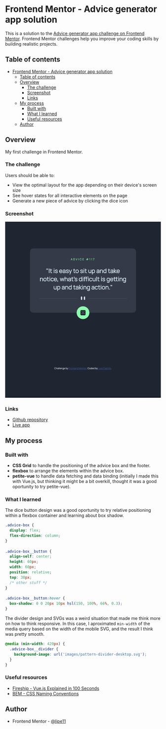 # Frontend Mentor - Advice generator app solution

This is a solution to the [Advice generator app challenge on Frontend Mentor](https://www.frontendmentor.io/challenges/advice-generator-app-QdUG-13db). Frontend Mentor challenges help you improve your coding skills by building realistic projects.

## Table of contents

- [Frontend Mentor - Advice generator app solution](#frontend-mentor---advice-generator-app-solution)
  - [Table of contents](#table-of-contents)
  - [Overview](#overview)
    - [The challenge](#the-challenge)
    - [Screenshot](#screenshot)
    - [Links](#links)
  - [My process](#my-process)
    - [Built with](#built-with)
    - [What I learned](#what-i-learned)
    - [Useful resources](#useful-resources)
  - [Author](#author)

## Overview

My first challenge in Frontend Mentor.

### The challenge

Users should be able to:

- View the optimal layout for the app depending on their device's screen size
- See hover states for all interactive elements on the page
- Generate a new piece of advice by clicking the dice icon

### Screenshot

![](./screenshot.png)

### Links

- [Github repository](https://github.com/lipe11/advice-generator-app)
- [Live app](https://lipe11.github.io/advice-generator-app/)

## My process

### Built with

- **CSS Grid** to handle the positioning of the advice box and the footer.
- **flexbox** to arrange the elements within the advice box.
- **petite-vue** to handle data fetching and data binding (initially I made this with Vue.js, but thinking it might be a bit overkill, thought it was a good oportunity to try petite-vue).

### What I learned

The dice button design was a good oportunity to try relative positioning within a flexbox container and learning about box shadow.

```css
.advice-box {
  display: flex;
  flex-direction: column;
}

.advice-box__button {
  align-self: center;
  height: 60px;
  width: 60px;
  position: relative;
  top: 30px;
  /* other stuff */
}

.advice-box__button:hover {
  box-shadow: 0 0 20px 10px hsl(150, 100%, 66%, 0.3);
}
```

The divider design and SVGs was a weird situation that made me think more on how to think responsive. In this case, I aproximated `min-width` of the media query based on the width of the mobile SVG, and the result I think was pretty smooth.

```css
@media (min-width: 420px) {
  .advice-box__divider {
    background-image: url('images/pattern-divider-desktop.svg');
  }
}
```

### Useful resources

- [Fireship - Vue.js Explained in 100 Seconds](https://www.youtube.com/watch?v=nhBVL41-_Cw)
- [BEM - CSS Naming Conventions](http://getbem.com/naming/)

## Author

- Frontend Mentor - [@lipe11](https://www.frontendmentor.io/profile/lipe11)
